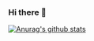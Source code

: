 ### Hi there 👋

[![Anurag's github stats](https://github-readme-stats.vercel.app/api?username=deionCube&count_private=true&show_icons=true&include_all_commits=true)](https://github.com/anuraghazra/github-readme-stats)

<!--
**deionCube/deionCube** is a ✨ _special_ ✨ repository because its `README.md` (this file) appears on your GitHub profile.

Here are some ideas to get you started:

- 🔭 I’m currently working on ...
- 🌱 I’m currently learning ...
- 👯 I’m looking to collaborate on ...
- 🤔 I’m looking for help with ...
- 💬 Ask me about ...
- 📫 How to reach me: ...
- 😄 Pronouns: ...
- ⚡ Fun fact: ...
-->
